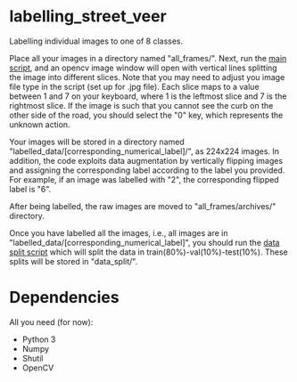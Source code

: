 # labelling_street_veer

Labelling individual images to one of 8 classes.

Place all your images in a directory named "all_frames/". 
Next, run the [main script](https://github.com/roggirg/labelling_street_veer/blob/master/label_img.py), and an opencv
image window will open with vertical lines splitting the image into different slices.
Note that you may need to adjust you image file type in the script (set up for .jpg file).
Each slice maps to a value between 1 and 7 on your keyboard, where 1 is the leftmost slice and 7 is the rightmost slice.
If the image is such that you cannot see the curb on the other side of the road, you should select the "0" key, which
represents the unknown action.

Your images will be stored in a directory named "labelled_data/[corresponding_numerical_label]/", as 224x224 images.
In addition, the code exploits data augmentation by vertically flipping images and assigning the corresponding label
according to the label you provided.
For example, if an image was labelled with "2", the corresponding flipped label is "6".

After being labelled, the raw images are moved to "all_frames/archives/" directory.

Once you have labelled all the images, i.e., all images are in "labelled_data/[corresponding_numerical_label]",
you should run the [data split script](https://github.com/roggirg/labelling_street_veer/blob/master/create_datafolders.py)
which will split the data in train(80%)-val(10%)-test(10%).
These splits will be stored in "data_split/".

# Dependencies

All you need (for now):
- Python 3
- Numpy
- Shutil
- OpenCV
